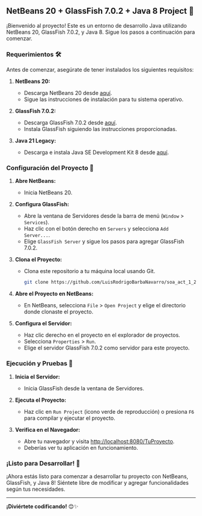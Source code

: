 ## NetBeans 20 + GlassFish 7.0.2 + Java 8 Project 🌟

¡Bienvenido al proyecto! Este es un entorno de desarrollo Java utilizando NetBeans 20, GlassFish 7.0.2, y Java 8. Sigue los pasos a continuación para comenzar.

### Requerimientos 🛠️

Antes de comenzar, asegúrate de tener instalados los siguientes requisitos:

1. **NetBeans 20:** 
   - Descarga NetBeans 20 desde [aquí](https://netbeans.apache.org/front/main/download/nb20/).
   - Sigue las instrucciones de instalación para tu sistema operativo.

2. **GlassFish 7.0.2:**
   - Descarga GlassFish 7.0.2 desde [aquí](https://javaee.github.io/glassfish/download).
   - Instala GlassFish siguiendo las instrucciones proporcionadas.

3. **Java 21 Legacy:**
   - Descarga e instala Java SE Development Kit 8 desde [aquí](https://www.oracle.com/java/technologies/downloads/).

### Configuración del Proyecto 🚀

1. **Abre NetBeans:**
   - Inicia NetBeans 20.

2. **Configura GlassFish:**
   - Abre la ventana de Servidores desde la barra de menú (`Window` > `Services`).
   - Haz clic con el botón derecho en `Servers` y selecciona `Add Server...`.
   - Elige `GlassFish Server` y sigue los pasos para agregar GlassFish 7.0.2.

3. **Clona el Proyecto:**
   - Clona este repositorio a tu máquina local usando Git.
     ```bash
     git clone https://github.com/LuisRodrigoBarbaNavarro/soa_act_1_20490687.git
     ```

4. **Abre el Proyecto en NetBeans:**
   - En NetBeans, selecciona `File` > `Open Project` y elige el directorio donde clonaste el proyecto.

5. **Configura el Servidor:**
   - Haz clic derecho en el proyecto en el explorador de proyectos.
   - Selecciona `Properties` > `Run`.
   - Elige el servidor GlassFish 7.0.2 como servidor para este proyecto.

### Ejecución y Pruebas 🏃

1. **Inicia el Servidor:**
   - Inicia GlassFish desde la ventana de Servidores.

2. **Ejecuta el Proyecto:**
   - Haz clic en `Run Project` (icono verde de reproducción) o presiona `F6` para compilar y ejecutar el proyecto.

3. **Verifica en el Navegador:**
   - Abre tu navegador y visita [http://localhost:8080/TuProyecto](http://localhost:8080/TuProyecto).
   - Deberías ver tu aplicación en funcionamiento.

### ¡Listo para Desarrollar! 🚀

¡Ahora estás listo para comenzar a desarrollar tu proyecto con NetBeans, GlassFish, y Java 8! Siéntete libre de modificar y agregar funcionalidades según tus necesidades.

---

**¡Diviértete codificando!** 😊✨
